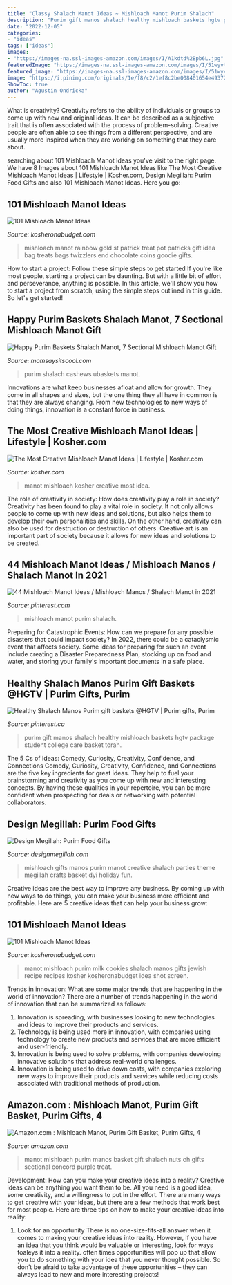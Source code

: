 ```yaml
---
title: "Classy Shalach Manot Ideas ~ Mishloach Manot Purim Shalach"
description: "Purim gift manos shalach healthy mishloach baskets hgtv package student college care basket torah"
date: "2022-12-05"
categories:
- "ideas"
tags: ["ideas"]
images:
- "https://images-na.ssl-images-amazon.com/images/I/A1kdtd%2Bpb6L.jpg"
featuredImage: "https://images-na.ssl-images-amazon.com/images/I/51wyvt9ExYL.jpg"
featured_image: "https://images-na.ssl-images-amazon.com/images/I/51wyvt9ExYL.jpg"
image: "https://i.pinimg.com/originals/1e/f8/c2/1ef8c2be008401654e493726ebc489e9.jpg"
ShowToc: true
author: "Agustin Ondricka"
---
```



What is creativity?
Creativity refers to the ability of individuals or groups to come up with new and original ideas. It can be described as a subjective trait that is often associated with the process of problem-solving. Creative people are often able to see things from a different perspective, and are usually more inspired when they are working on something that they care about.

	

		
searching about 101 Mishloach Manot Ideas you've visit to the right page. We have 8 Images about 101 Mishloach Manot Ideas like The Most Creative Mishloach Manot Ideas | Lifestyle | Kosher.com, Design Megillah: Purim Food Gifts and also 101 Mishloach Manot Ideas. Here you go:
		
    
## 101 Mishloach Manot Ideas

<img loading=lazy src="http://kosheronabudget.com/wp-content/uploads/2013/02/rainbow-mishloach-manot.jpg" onerror="this.onerror=null;this.src='https://tse3.mm.bing.net/th?id=OIP.Om_YbyC3VTX1j2mXESTrHAHaLG&amp;pid=15.1';" alt="101 Mishloach Manot Ideas">

_Source: kosheronabudget.com_

>mishloach manot rainbow gold st patrick treat pot patricks gift idea bag treats bags twizzlers end chocolate coins goodie gifts. 

	

How to start a project: Follow these simple steps to get started
If you're like most people, starting a project can be daunting. But with a little bit of effort and perseverance, anything is possible. In this article, we'll show you how to start a project from scratch, using the simple steps outlined in this guide. So let's get started!

    
## Happy Purim Baskets Shalach Manot, 7 Sectional Mishloach Manot Gift

<img loading=lazy src="https://images-na.ssl-images-amazon.com/images/I/51wyvt9ExYL.jpg" onerror="this.onerror=null;this.src='https://tse3.mm.bing.net/th?id=OIP.01x9iQpOvulH1fuXwV7PkQHaHa&amp;pid=15.1';" alt="Happy Purim Baskets Shalach Manot, 7 Sectional Mishloach Manot Gift">

_Source: momsaysitscool.com_

>purim shalach cashews ubaskets manot. 

	

Innovations are what keep businesses afloat and allow for growth. They come in all shapes and sizes, but the one thing they all have in common is that they are always changing. From new technologies to new ways of doing things, innovation is a constant force in business.

    
## The Most Creative Mishloach Manot Ideas | Lifestyle | Kosher.com

<img loading=lazy src="https://www.kosher.com/files/Jenna/Sangria Rose.jpg" onerror="this.onerror=null;this.src='https://tse2.mm.bing.net/th?id=OIP.4q6fMB5taPDiE-MbSdvq8AHaLH&amp;pid=15.1';" alt="The Most Creative Mishloach Manot Ideas | Lifestyle | Kosher.com">

_Source: kosher.com_

>manot mishloach kosher creative most idea. 

	

The role of creativity in society: How does creativity play a role in society?
Creativity has been found to play a vital role in society. It not only allows people to come up with new ideas and solutions, but also helps them to develop their own personalities and skills. On the other hand, creativity can also be used for destruction or destruction of others. Creative art is an important part of society because it allows for new ideas and solutions to be created.

    
## 44 Mishloach Manot Ideas / Mishloach Manos / Shalach Manot In 2021

<img loading=lazy src="https://i.pinimg.com/236x/fb/af/e8/fbafe8d28630cc817048a22e29be4906.jpg" onerror="this.onerror=null;this.src='https://tse3.mm.bing.net/th?id=OIP.QH5wi85Xpxdsvrn5sf9fZgAAAA&amp;pid=15.1';" alt="44 Mishloach Manot Ideas / Mishloach Manos / Shalach Manot in 2021">

_Source: pinterest.com_

>mishloach manot purim shalach. 

	

Preparing for Catastrophic Events: How can we prepare for any possible disasters that could impact society?
In 2022, there could be a cataclysmic event that affects society. Some ideas for preparing for such an event include creating a Disaster Preparedness Plan, stocking up on food and water, and storing your family's important documents in a safe place.

    
## Healthy Shalach Manos Purim Gift Baskets @HGTV | Purim Gifts, Purim

<img loading=lazy src="https://i.pinimg.com/originals/1e/f8/c2/1ef8c2be008401654e493726ebc489e9.jpg" onerror="this.onerror=null;this.src='https://tse4.mm.bing.net/th?id=OIP.rB2TOPzeWw6nXH-QFtEGswHaHU&amp;pid=15.1';" alt="Healthy Shalach Manos Purim gift baskets @HGTV | Purim gifts, Purim">

_Source: pinterest.ca_

>purim gift manos shalach healthy mishloach baskets hgtv package student college care basket torah. 

	

The 5 Cs of Ideas: Comedy, Curiosity, Creativity, Confidence, and Connections
Comedy, Curiosity, Creativity, Confidence, and Connections are the five key ingredients for great ideas. They help to fuel your brainstorming and creativity as you come up with new and interesting concepts. By having these qualities in your repertoire, you can be more confident when prospecting for deals or networking with potential collaborators.

    
## Design Megillah: Purim Food Gifts

<img loading=lazy src="http://4.bp.blogspot.com/-2hBRDpiV8gk/UR5WuuIFyxI/AAAAAAAAGUc/RqJ65Twzfig/s1600/Nine+grid+Collage.jpg" onerror="this.onerror=null;this.src='https://tse1.mm.bing.net/th?id=OIP.Um26FZR6UlnNMa_VM1cT9QHaHa&amp;pid=15.1';" alt="Design Megillah: Purim Food Gifts">

_Source: designmegillah.com_

>mishloach gifts manos purim manot creative shalach parties theme megillah crafts basket dyi holiday fun. 

	

Creative ideas are the best way to improve any business. By coming up with new ways to do things, you can make your business more efficient and profitable. Here are 5 creative ideas that can help your business grow: 

    
## 101 Mishloach Manot Ideas

<img loading=lazy src="http://kosheronabudget.com/wp-content/uploads/2013/02/Screen-Shot-2013-02-17-at-10.25.34-AM.png" onerror="this.onerror=null;this.src='https://tse2.mm.bing.net/th?id=OIP.IL3w2K03XHda21vDIzZz1gHaI2&amp;pid=15.1';" alt="101 Mishloach Manot Ideas">

_Source: kosheronabudget.com_

>manot mishloach purim milk cookies shalach manos gifts jewish recipe recipes kosher kosheronabudget idea shot screen. 

	

Trends in innovation: What are some major trends that are happening in the world of innovation?
There are a number of trends happening in the world of innovation that can be summarized as follows: 
1. Innovation is spreading, with businesses looking to new technologies and ideas to improve their products and services. 
2. Technology is being used more in innovation, with companies using technology to create new products and services that are more efficient and user-friendly. 
3. Innovation is being used to solve problems, with companies developing innovative solutions that address real-world challenges. 
4. Innovation is being used to drive down costs, with companies exploring new ways to improve their products and services while reducing costs associated with traditional methods of production.

    
## Amazon.com : Mishloach Manot, Purim Gift Basket, Purim Gifts, 4

<img loading=lazy src="https://images-na.ssl-images-amazon.com/images/I/A1kdtd%2Bpb6L.jpg" onerror="this.onerror=null;this.src='https://tse2.mm.bing.net/th?id=OIP.SeJQNox78n11kj1IYrDLkwHaHa&amp;pid=15.1';" alt="Amazon.com : Mishloach Manot, Purim Gift Basket, Purim Gifts, 4">

_Source: amazon.com_

>manot mishloach purim manos basket gift shalach nuts oh gifts sectional concord purple treat. 

	

Development: How can you make your creative ideas into a reality?
Creative ideas can be anything you want them to be. All you need is a good idea, some creativity, and a willingness to put in the effort. There are many ways to get creative with your ideas, but there are a few methods that work best for most people. Here are three tips on how to make your creative ideas into reality:
1. Look for an opportunity
There is no one-size-fits-all answer when it comes to making your creative ideas into reality. However, if you have an idea that you think would be valuable or interesting, look for ways toaleys it into a reality. often times opportunities will pop up that allow you to do something with your idea that you never thought possible. So don’t be afraid to take advantage of these opportunities – they can always lead to new and more interesting projects!


